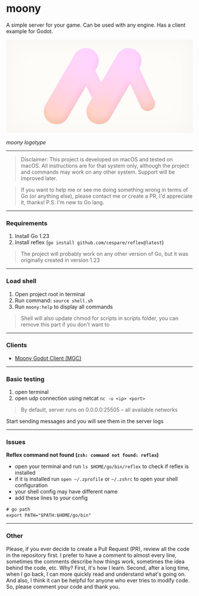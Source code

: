 # moony

A simple server for your game. Can be used with any engine. Has a client example for Godot.

![moony](assets/moony.png)

*moony logotype*

---

> Disclaimer: This project is developed on macOS and tested on macOS. All instructions are for that system only, although the project and commands may work on any other system. Support will be improved later.

> If you want to help me or see me doing something wrong in terms of Go (or anything else), please contact me or create a PR, I'd appreciate it, thanks! P.S. I'm new to Go lang.

--- 

### Requirements

1. Install Go 1.23
2. Install reflex (`go install github.com/cespare/reflex@latest`)

> The project will probably work on any other version of Go, but it was originally created in version 1.23

---

### Load shell

1. Open project root in terminal
2. Run command: `source shell.sh`
3. Run `moony:help` to display all commands

> Shell will also update chmod for scripts in scripts folder, you can remove this part if you don't want to

---

### Clients

* [Moony Godot Client (MGC)](docs/godot/Introduction.md)

---

### Basic testing

1. open terminal
2. open udp connection using netcat `nc -u <ip> <port>`

> By default, server runs on 0.0.0.0:25505 – all available networks 

Start sending messages and you will see them in the server logs

---

### Issues

**Reflex command not found (`zsh: command not found: reflex`)**

* open your terminal and run `ls $HOME/go/bin/reflex` to check if reflex is installed 
* if it is installed run `open ~/.zprofile` or `~/.zshrc` to open your shell configuration 
* your shell config may have different name
* add these lines to your config

```
# go path
export PATH="$PATH:$HOME/go/bin"
```

---

### Other

Please, if you ever decide to create a Pull Request (PR), review all the code in the repository first. I prefer to have a comment to almost every line, sometimes the comments describe how things work, sometimes the idea behind the code, etc. Why? First, it's how I learn. Second, after a long time, when I go back, I can more quickly read and understand what's going on. And also, I think it can be helpful for anyone who ever tries to modify code. So, please comment your code and thank you.